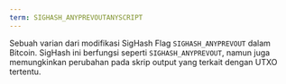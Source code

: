 ```yaml
---
term: SIGHASH_ANYPREVOUTANYSCRIPT
---
```


Sebuah varian dari modifikasi SigHash Flag `SIGHASH_ANYPREVOUT` dalam Bitcoin. SigHash ini berfungsi seperti `SIGHASH_ANYPREVOUT`, namun juga memungkinkan perubahan pada skrip output yang terkait dengan UTXO tertentu.